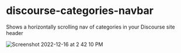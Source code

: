 # discourse-categories-navbar

Shows a horizontally scrolling nav of categories in your Discourse site header

![Screenshot 2022-12-16 at 2 42 10 PM](https://user-images.githubusercontent.com/1681963/208176770-f482329a-dd70-4d62-bc39-de9ca9c8b6df.png)
